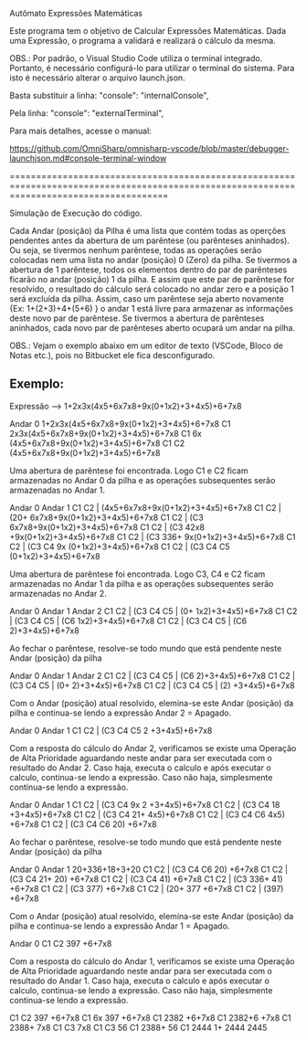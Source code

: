 
Autômato Expressões Matemáticas


Este programa tem o objetivo de Calcular Expressões Matemáticas.
Dada uma Expressão, o programa a validará e realizará o cálculo da mesma.

OBS.: Por padrão, o Visual Studio Code utiliza o terminal integrado.
Portanto, é necessário configurá-lo para utilizar o terminal do sistema.
Para isto é necessário alterar o arquivo launch.json.

Basta substituir a linha:
            "console": "internalConsole",

Pela linha:
            "console": "externalTerminal",

Para mais detalhes, acesse o manual:

https://github.com/OmniSharp/omnisharp-vscode/blob/master/debugger-launchjson.md#console-terminal-window


==========================================================================================================================================

Simulação de Execução do código.


Cada Andar (posição) da Pilha é uma lista que contém todas as operções pendentes antes da abertura de um parêntese (ou parênteses aninhados).
Ou seja, se tivermos nenhum parêntese, todas as operações serão colocadas nem uma lista no andar (posição) 0 (Zero) da pilha.
Se tivermos a abertura de 1 parêntese, todos os elementos dentro do par de parênteses ficarão no andar (posição) 1 da pilha. E assim que este par de parêntese for resolvido, o resultado do cálculo será colocado no andar zero  e a posição 1 será excluída da pilha. Assim, caso um parêntese seja aberto novamente {Ex: 1+(2+3)+4+(5+6) } o andar 1 está livre para armazenar as informações deste novo par de parêntese.
Se tivermos a abertura de parênteses aninhados, cada novo par de parênteses aberto ocupará um andar na pilha.

OBS.: Vejam o exemplo abaixo em um editor de texto (VSCode, Bloco de Notas etc.), pois no Bitbucket ele fica desconfigurado.


Exemplo:
----------------

Expressão --> 1+2x3x(4x5+6x7x8+9x(0+1x2)+3+4x5)+6+7x8


Andar 0
 1+2x3x(4x5+6x7x8+9x(0+1x2)+3+4x5)+6+7x8
C1 2x3x(4x5+6x7x8+9x(0+1x2)+3+4x5)+6+7x8
C1 6x  (4x5+6x7x8+9x(0+1x2)+3+4x5)+6+7x8
C1 C2  (4x5+6x7x8+9x(0+1x2)+3+4x5)+6+7x8


Uma abertura de parêntese foi encontrada. Logo C1 e C2 ficam armazenadas no Andar 0 da pilha e as operações subsequentes serão armazenadas no Andar 1.

Andar 0   Andar 1
C1 C2  |  (4x5+6x7x8+9x(0+1x2)+3+4x5)+6+7x8
C1 C2  |  (20+ 6x7x8+9x(0+1x2)+3+4x5)+6+7x8
C1 C2  |  (C3  6x7x8+9x(0+1x2)+3+4x5)+6+7x8
C1 C2  |  (C3  42x8 +9x(0+1x2)+3+4x5)+6+7x8
C1 C2  |  (C3  336+  9x(0+1x2)+3+4x5)+6+7x8
C1 C2  |  (C3  C4   9x (0+1x2)+3+4x5)+6+7x8
C1 C2  |  (C3  C4   C5 (0+1x2)+3+4x5)+6+7x8

Uma abertura de parêntese foi encontrada. Logo C3, C4 e C2 ficam armazenadas no Andar 1 da pilha e as operações subsequentes serão armazenadas no Andar 2.

Andar 0   Andar 1       Andar 2
C1 C2  |  (C3 C4 C5  |  (0+ 1x2)+3+4x5)+6+7x8
C1 C2  |  (C3 C4 C5  |  (C6 1x2)+3+4x5)+6+7x8
C1 C2  |  (C3 C4 C5  |  (C6   2)+3+4x5)+6+7x8

Ao fechar o parêntese, resolve-se todo mundo que está pendente neste Andar (posição) da pilha

Andar 0   Andar 1       Andar 2
C1 C2  |  (C3 C4 C5  |  (C6 2)+3+4x5)+6+7x8
C1 C2  |  (C3 C4 C5  |  (0+ 2)+3+4x5)+6+7x8
C1 C2  |  (C3 C4 C5  |  (2)   +3+4x5)+6+7x8

Com o Andar (posição) atual resolvido, elemina-se este Andar (posição) da pilha e continua-se lendo a expressão
Andar 2 = Apagado.

Andar 0   Andar 1
C1 C2  |  (C3 C4 C5 2 +3+4x5)+6+7x8

Com a resposta do cálculo do Andar 2, verificamos se existe uma Operação de Alta Prioridade aguardando neste andar para ser executada com o resultado do Andar 2. Caso haja, executa o calculo e após executar o calculo, continua-se lendo a expressão. Caso não haja, simplesmente continua-se lendo a expressão.

Andar 0   Andar 1
C1 C2  |  (C3 C4 9x 2 +3+4x5)+6+7x8
C1 C2  |  (C3 C4 18    +3+4x5)+6+7x8
C1 C2  |  (C3 C4 21+      4x5)+6+7x8
C1 C2  |  (C3 C4 C6 4x5)     +6+7x8
C1 C2  |  (C3 C4 C6 20)      +6+7x8

Ao fechar o parêntese, resolve-se todo mundo que está pendente neste Andar (posição) da pilha

Andar 0   Andar 1
            20+336+18+3+20
C1 C2  |  (C3 C4 C6 20) +6+7x8
C1 C2  |  (C3 C4 21+ 20)  +6+7x8
C1 C2  |  (C3 C4 41)    +6+7x8
C1 C2  |  (C3 336+ 41)  +6+7x8
C1 C2  |  (C3 377)      +6+7x8
C1 C2  |  (20+ 377      +6+7x8
C1 C2  |  (397)         +6+7x8


Com o Andar (posição) atual resolvido, elemina-se este Andar (posição) da pilha e continua-se lendo a expressão
Andar 1 = Apagado.

Andar 0
C1 C2 397 +6+7x8

Com a resposta do cálculo do Andar 1, verificamos se existe uma Operação de Alta Prioridade aguardando neste andar para ser executada com o resultado do Andar 1. Caso haja, executa o calculo e após executar o calculo, continua-se lendo a expressão. Caso não haja, simplesmente continua-se lendo a expressão.

C1 C2 397 +6+7x8
C1 6x 397 +6+7x8
C1 2382   +6+7x8
C1 2382+6   +7x8
C1 2388+     7x8
C1 C3 7x8
C1 C3 56
C1 2388+ 56
C1 2444
1+ 2444
2445









